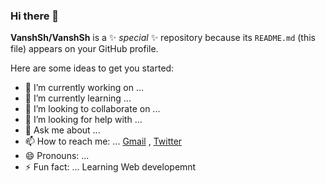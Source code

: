 ### Hi there 👋


**VanshSh/VanshSh** is a ✨ _special_ ✨ repository because its `README.md` (this file) appears on your GitHub profile.

Here are some ideas to get you started:

- 🔭 I’m currently working on ...
- 🌱 I’m currently learning ...
- 👯 I’m looking to collaborate on ...
- 🤔 I’m looking for help with ...
- 💬 Ask me about ...
- 📫 How to reach me: ... [Gmail](vanshsharma9354@gmail.com) , [Twitter](@Vanshsh2701)
- 😄 Pronouns: ...
- ⚡ Fun fact: ...
 Learning Web developemnt

